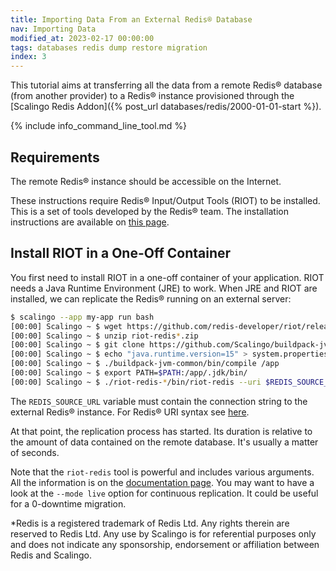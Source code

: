 ```yaml
---
title: Importing Data From an External Redis® Database
nav: Importing Data
modified_at: 2023-02-17 00:00:00
tags: databases redis dump restore migration
index: 3
---
```


This tutorial aims at transferring all the data from a remote Redis® database
(from another provider) to a Redis® instance provisioned through the [Scalingo
Redis Addon]({% post_url databases/redis/2000-01-01-start %}).

{% include info_command_line_tool.md %}

## Requirements

The remote Redis® instance should be accessible on the Internet.

These instructions require Redis® Input/Output Tools (RIOT) to be installed. This is a set of tools developed by the Redis® team. The installation instructions are available on [this page](https://developer.redis.com/riot/riot-redis).

## Install RIOT in a One-Off Container

You first need to install RIOT in a one-off container of your application. RIOT needs a Java Runtime Environment (JRE) to work. When JRE and RIOT are installed, we can replicate the Redis® running on an external server:

```sh
$ scalingo --app my-app run bash
[00:00] Scalingo ~ $ wget https://github.com/redis-developer/riot/releases/latest/download/riot-redis-$(wget -q --output-document=- https://github.com/redis-developer/riot/releases/latest/download/VERSION).zip
[00:00] Scalingo ~ $ unzip riot-redis*.zip
[00:00] Scalingo ~ $ git clone https://github.com/Scalingo/buildpack-jvm-common.git
[00:00] Scalingo ~ $ echo "java.runtime.version=15" > system.properties
[00:00] Scalingo ~ $ ./buildpack-jvm-common/bin/compile /app
[00:00] Scalingo ~ $ export PATH=$PATH:/app/.jdk/bin/
[00:00] Scalingo ~ $ ./riot-redis-*/bin/riot-redis --uri $REDIS_SOURCE_URL replicate --uri $SCALINGO_REDIS_URL
```

The `REDIS_SOURCE_URL` variable must contain the connection string to the external Redis® instance. For Redis® URI syntax see [here](https://github.com/lettuce-io/lettuce-core/wiki/Redis-URI-and-connection-details#uri-syntax).

At that point, the replication process has started. Its duration is relative to
the amount of data contained on the remote database. It's usually a matter of seconds.

Note that the `riot-redis` tool is powerful and includes various arguments. All the information is on the [documentation page](https://developer.redis.com/riot/riot-redis/). You may want to have a look at the `--mode live` option for continuous replication. It could be useful for a 0-downtime migration.

*Redis is a registered trademark of Redis Ltd. Any rights therein are reserved to Redis Ltd. Any use by Scalingo is for referential purposes only and does not indicate any sponsorship, endorsement or affiliation between Redis and Scalingo.